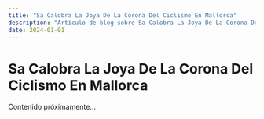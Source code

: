 ```yaml
---
title: "Sa Calobra La Joya De La Corona Del Ciclismo En Mallorca"
description: "Artículo de blog sobre Sa Calobra La Joya De La Corona Del Ciclismo En Mallorca"
date: 2024-01-01
---
```


# Sa Calobra La Joya De La Corona Del Ciclismo En Mallorca

Contenido próximamente...
